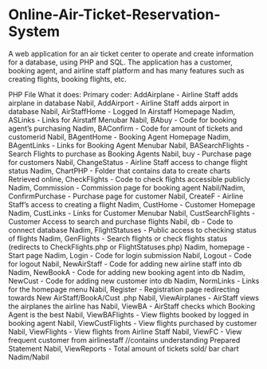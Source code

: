 # Online-Air-Ticket-Reservation-System
A web application for an air ticket center to operate and create information for a database, using PHP and SQL. The application has a customer, booking agent, and airline staff platform and has many features such as creating flights, booking flights, etc.

PHP File	What it does:	Primary coder:
AddAirplane -	Airline Staff adds airplane in database	Nabil, 
AddAirport - Airline Staff adds airport in database	Nabil, 
AirStaffHome	- Logged In Airstaff Homepage	Nadim, 
ASLinks -	Links for Airstaff Menubar	Nabil, 
BAbuy -	Code for booking agent’s purchasing	Nadim, 
BAConfirm -	Code for amount of tickets and customerid	Nabil, 
BAgentHome -	Booking Agent Homepage	Nadim, 
BAgentLinks -	Links for Booking Agent Menubar	Nabil, 
BASearchFlights -	Search Flights to purchase as Booking Agents	Nabil,
buy -	Purchase page for customers	Nabil, 
ChangeStatus -	Airline Staff access to change flight status	Nadim, 
ChartPHP -	Folder that contains data to create charts	Retrieved online, 
CheckFlights -	Code to check flights accessible publicly	Nadim, 
Commission -	Commission page for booking agent	Nabil/Nadim, 
ConfirmPurchase -	Purchase page for customer	Nabil, 
CreateF -	Airline Staff’s access to creating a flight	Nadim, 
CustHome -	Customer Homepage	Nadim, 
CustLinks -	Links for Customer Menubar	Nabil, 
CustSearchFlights -	Customer Access to search and purchase flights	Nabil, 
db -	Code to connect database	Nadim, 
FlightStatuses -	Public access to checking status of flights	Nadim, 
GenFlights -	Search flights or check flights status (redirects to CheckFlights.php or FlightStatuses.php)	Nadim, 
homepage -	Start page	Nadim, 
Login -	Code for login submission	Nabil, 
Logout -	Code for logout	Nabil, 
NewAirStaff -	Code for adding new airline staff into db	Nadim, 
NewBookA -	Code for adding new booking agent into db	Nadim, 
NewCust -	Code for adding new customer into db	Nadim, 
NormLinks -	Links for the homepage menu 	Nabil, 
Register -	Registration page redirecting towards New AirStaff/BookA/Cust .php	Nabil, 
ViewAirplanes -	AirStaff views the airplanes the airline has	Nabil, 
ViewBA -	AirStaff checks which Booking Agent is the best	Nabil, 
ViewBAFlights -	View flights booked by logged in booking agent	Nabil, 
ViewCustFlights	- View flights purchased by customer	Nabil, 
ViewFlights -	View flights from Airline Staff	Nabil, 
ViewFC -	View frequent customer from airlinestaff //contains understanding Prepared Statement	Nabil, 
ViewReports -	Total amount of tickets sold/ bar chart	Nadim/Nabil

